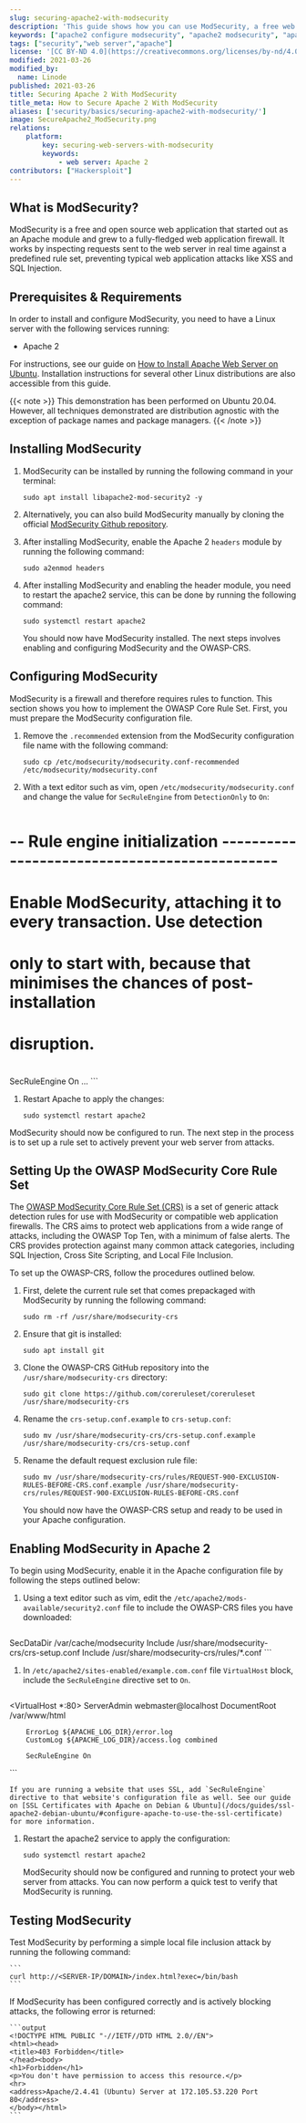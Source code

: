 ```yaml
---
slug: securing-apache2-with-modsecurity
description: 'This guide shows how you can use ModSecurity, a free web application firewall that can prevent attacks like XSS and SQL injection on your site, using Apache 2.'
keywords: ["apache2 configure modsecurity", "apache2 modsecurity", "apache modsecurity"]
tags: ["security","web server","apache"]
license: '[CC BY-ND 4.0](https://creativecommons.org/licenses/by-nd/4.0)'
modified: 2021-03-26
modified_by:
  name: Linode
published: 2021-03-26
title: Securing Apache 2 With ModSecurity
title_meta: How to Secure Apache 2 With ModSecurity
aliases: ['security/basics/securing-apache2-with-modsecurity/']
image: SecureApache2_ModSecurity.png
relations:
    platform:
        key: securing-web-servers-with-modsecurity
        keywords:
            - web server: Apache 2
contributors: ["Hackersploit"]
---
```


## What is ModSecurity?

ModSecurity is a free and open source web application that started out as an Apache module and grew to a fully-fledged web application firewall. It works by inspecting requests sent to the web server in real time against a predefined rule set, preventing typical web application attacks like XSS and SQL Injection.

## Prerequisites & Requirements

In order to install and configure ModSecurity, you need to have a Linux server with the following services running:

- Apache 2

For instructions, see our guide on [How to Install Apache Web Server on Ubuntu](/docs/guides/how-to-install-apache-web-server-ubuntu-18-04/). Installation instructions for several other Linux distributions are also accessible from this guide.

{{< note >}}
This demonstration has been performed on Ubuntu 20.04. However, all techniques demonstrated are distribution agnostic with the exception of package names and package managers.
{{< /note >}}

## Installing ModSecurity

1.  ModSecurity can be installed by running the following command in your terminal:
    ```
    sudo apt install libapache2-mod-security2 -y
    ```

1.  Alternatively, you can also build ModSecurity manually by cloning the official [ModSecurity Github repository](https://github.com/SpiderLabs/ModSecurity).

1.  After installing ModSecurity, enable the Apache 2 `headers` module by running the following command:
    ```
    sudo a2enmod headers
    ```

1.  After installing ModSecurity and enabling the header module, you need to restart the apache2 service, this can be done by running the following command:
    ```
    sudo systemctl restart apache2
    ```

    You should now have ModSecurity installed. The next steps involves enabling and configuring ModSecurity and the OWASP-CRS.

## Configuring ModSecurity

ModSecurity is a firewall and therefore requires rules to function. This section shows you how to implement the OWASP Core Rule Set. First, you must prepare the ModSecurity configuration file.

1. Remove the `.recommended` extension from the ModSecurity configuration file name with the following command:
    ```
    sudo cp /etc/modsecurity/modsecurity.conf-recommended /etc/modsecurity/modsecurity.conf
    ```

1.  With a text editor such as vim, open `/etc/modsecurity/modsecurity.conf` and change the value for `SecRuleEngine` from `DetectionOnly` to `On`:
    ```file {title="/etc/modsecurity/modsecurity.conf"}
# -- Rule engine initialization ----------------------------------------------

# Enable ModSecurity, attaching it to every transaction. Use detection
# only to start with, because that minimises the chances of post-installation
# disruption.
#
SecRuleEngine On
...
    ```

1.  Restart Apache to apply the changes:
    ```
    sudo systemctl restart apache2
    ```

   ModSecurity should now be configured to run. The next step in the process is to set up a rule set to actively prevent your web server from attacks.

## Setting Up the OWASP ModSecurity Core Rule Set

The [OWASP ModSecurity Core Rule Set (CRS)](https://github.com/coreruleset/coreruleset) is a set of generic attack detection rules for use with ModSecurity or compatible web application firewalls. The CRS aims to protect web applications from a wide range of attacks, including the OWASP Top Ten, with a minimum of false alerts. The CRS provides protection against many common attack categories, including SQL Injection, Cross Site Scripting, and Local File Inclusion.

To set up the OWASP-CRS, follow the procedures outlined below.

1.  First, delete the current rule set that comes prepackaged with ModSecurity by running the following command:
    ```
    sudo rm -rf /usr/share/modsecurity-crs
    ```

1.  Ensure that git is installed:
    ```
    sudo apt install git
    ```

1.  Clone the OWASP-CRS GitHub repository into the `/usr/share/modsecurity-crs` directory:
    ```
    sudo git clone https://github.com/coreruleset/coreruleset /usr/share/modsecurity-crs
    ```

1.  Rename the `crs-setup.conf.example` to `crs-setup.conf`:
    ```
    sudo mv /usr/share/modsecurity-crs/crs-setup.conf.example /usr/share/modsecurity-crs/crs-setup.conf
    ```

1.  Rename the default request exclusion rule file:
    ```
    sudo mv /usr/share/modsecurity-crs/rules/REQUEST-900-EXCLUSION-RULES-BEFORE-CRS.conf.example /usr/share/modsecurity-crs/rules/REQUEST-900-EXCLUSION-RULES-BEFORE-CRS.conf
    ```

    You should now have the OWASP-CRS setup and ready to be used in your Apache configuration.

## Enabling ModSecurity in Apache 2

To begin using ModSecurity, enable it in the Apache configuration file by following the steps outlined below:

1.  Using a text editor such as vim, edit the `/etc/apache2/mods-available/security2.conf` file to include the OWASP-CRS files you have downloaded:

    ```file {title="/etc/apache2/mods-available/security2.conf"}
<IfModule security2_module>
        SecDataDir /var/cache/modsecurity
        Include /usr/share/modsecurity-crs/crs-setup.conf
        Include /usr/share/modsecurity-crs/rules/*.conf
</IfModule>
    ```

1.  In `/etc/apache2/sites-enabled/example.com.conf` file `VirtualHost` block, include the `SecRuleEngine` directive set to `On`.

    ```file {title="/etc/apache2/sites-enabled/example.com.conf"}
<VirtualHost *:80>
        ServerAdmin webmaster@localhost
        DocumentRoot /var/www/html

        ErrorLog ${APACHE_LOG_DIR}/error.log
        CustomLog ${APACHE_LOG_DIR}/access.log combined

        SecRuleEngine On
</VirtualHost>
    ```

    If you are running a website that uses SSL, add `SecRuleEngine` directive to that website's configuration file as well. See our guide on [SSL Certificates with Apache on Debian & Ubuntu](/docs/guides/ssl-apache2-debian-ubuntu/#configure-apache-to-use-the-ssl-certificate) for more information.

1.  Restart the apache2 service to apply the configuration:
    ```
    sudo systemctl restart apache2
    ```

    ModSecurity should now be configured and running to protect your web server from attacks. You can now perform a quick test to verify that ModSecurity is running.

## Testing ModSecurity

Test ModSecurity by performing a simple local file inclusion attack by running the following command:

    ```
    curl http://<SERVER-IP/DOMAIN>/index.html?exec=/bin/bash
    ```

If ModSecurity has been configured correctly and is actively blocking attacks, the following error is returned:

    ```output
    <!DOCTYPE HTML PUBLIC "-//IETF//DTD HTML 2.0//EN">
    <html><head>
    <title>403 Forbidden</title>
    </head><body>
    <h1>Forbidden</h1>
    <p>You don't have permission to access this resource.</p>
    <hr>
    <address>Apache/2.4.41 (Ubuntu) Server at 172.105.53.220 Port 80</address>
    </body></html>
    ```
